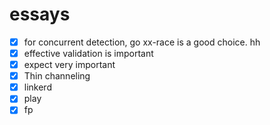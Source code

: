 # essays
- [x] for concurrent detection, go xx-race is a good choice. hh
- [x] effective validation is important
- [x] expect very important
- [x] Thin channeling 
- [x] linkerd
- [x] play
- [x] fp 
